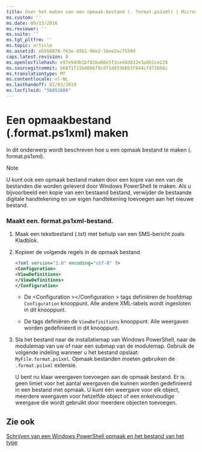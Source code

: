 ```yaml
---
title: Over het maken van een opmaak-bestand (. format.ps1xml) | Microsoft Docs
ms.custom: ''
ms.date: 09/13/2016
ms.reviewer: ''
ms.suite: ''
ms.tgt_pltfrm: ''
ms.topic: article
ms.assetid: eb568878-f63e-4561-98e2-16ee2ac7559d
caps.latest.revision: 8
ms.openlocfilehash: e97e9ddb1bf81ba66e5f3cedddd22e3a861ce228
ms.sourcegitcommit: b6871f21bd666f9cd71dd336bb3f844cf472b56c
ms.translationtype: MT
ms.contentlocale: nl-NL
ms.lasthandoff: 02/03/2019
ms.locfileid: "56851686"
---
```

# <a name="how-to-create-a-formatting-file-formatps1xml"></a>Een opmaakbestand (.format.ps1xml) maken

In dit onderwerp wordt beschreven hoe u een opmaak bestand te maken (. format.ps1xml).

> [!NOTE]
> U kunt ook een opmaak bestand maken door een kopie van een van de bestanden die worden geleverd door Windows PowerShell te maken. Als u bijvoorbeeld een kopie van een bestaand bestand, verwijder de bestaande digitale handtekening en uw eigen handtekening toevoegen aan het nieuwe bestand.

### <a name="to-create-a-formatps1xml-file"></a>Maakt een. format.ps1xml-bestand.

1. Maak een tekstbestand (.txt) met behulp van een SMS-bericht zoals Kladblok.

2. Kopieer de volgende regels in de opmaak bestand.

   ```xml
   <?xml version="1.0" encoding="utf-8" ?>
   <Configuration>
   <ViewDefinitions>
   </ViewDefinitions>
   </Configuration>
   ```

   - De \<Configuration >\</Configuration > tags definiëren de hoofdmap `Configuration` knooppunt. Alle andere XML-labels wordt ingesloten in dit knooppunt.

   - De <ViewDefinitions> </ViewDefinitions> tags definiëren de `ViewDefinitions` knooppunt. Alle weergaven worden gedefinieerd in dit knooppunt.

3. Sla het bestand naar de installatiemap van Windows PowerShell, naar de modulemap van uw of naar een submap van de modulemap. Gebruik de volgende indeling wanneer u het bestand opslaat: `MyFile.format.ps1xml`. Opmaak bestanden moeten gebruiken de `.format.ps1xml` extensie.

   U bent nu klaar weergaven toevoegen aan de opmaak bestand. Er is geen limiet voor het aantal weergaven die kunnen worden gedefinieerd in een bestand met opmaak. U kunt één weergave voor elk object, meerdere weergaven voor hetzelfde object of een enkelvoudige weergave die wordt gebruikt door meerdere objecten toevoegen.

## <a name="see-also"></a>Zie ook

[Schrijven van een Windows PowerShell opmaak en het bestand van het type](./writing-a-powershell-formatting-file.md)
